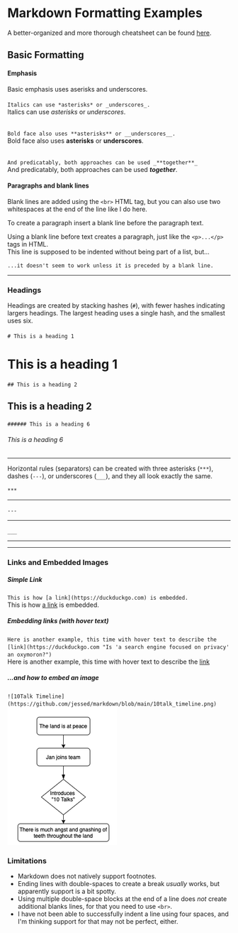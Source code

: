 # Markdown Formatting Examples
A better-organized and more thorough cheatsheet can be found [here](https://www.markdownguide.org/basic-syntax).  

## Basic Formatting
#### Emphasis
Basic emphasis uses aserisks and underscores.<br><br>
`Italics can use *asterisks* or _underscores_.`  
Italics can use *asterisks* or _underscores_.<br><br>

`Bold face also uses **asterisks** or __underscores__.`  
Bold face also uses **asterisks** or __underscores__.<br><br>

`And predicatably, both approaches can be used _**together**_`  
And predicatably, both approaches can be used _**together**_.  

#### Paragraphs and blank lines
Blank lines are added using the `<br>` HTML tag, but you can also use two whitespaces at the end of the line like I do here.  

To create a paragraph insert a blank line before the paragraph text.

Using a blank line before text creates a paragraph, just like the `<p>...</p>` tags in HTML.  
    This line is supposed to be indented without being part of a list, but...  

    ...it doesn't seem to work unless it is preceded by a blank line.

***
### Headings
Headings are created by stacking hashes (`#`), with fewer hashes indicating largers headings. The largest heading uses a single hash, and the smallest uses six.<br><br>
`# This is a heading 1`  
# This is a heading 1

`## This is a heading 2`  
## This is a heading 2

`###### This is a heading 6`  
###### This is a heading 6
***
Horizontal rules (separators) can be created with three asterisks (`***`), dashes (`---`), or underscores (`___`), and they all look exactly the same.

`***`
***


`---`

---


`___`
___

***
### Links and Embedded Images

##### Simple Link
`This is how [a link](https://duckduckgo.com) is embedded.`  
This is how [a link](https://duckduckgo.com) is embedded.

##### Embedding links (with hover text)
`Here is another example, this time with hover text to describe the [link](https://duckduckgo.com "Is 'a search engine focused on privacy' an oxymoron?")`  
Here is another example, this time with hover text to describe the [link](https://duckduckgo.com "Is 'a search engine focused on privacy' an oxymoron?")  


##### ...and how to embed an image
`![10Talk Timeline](https://github.com/jessed/markdown/blob/main/10talk_timeline.png)`  
![10Talk Timeline](https://github.com/jessed/markdown/blob/main/10talk_timeline.png)  


### Limitations
- Markdown does not natively support footnotes.
- Ending lines with double-spaces to create a break _usually_ works, but apparently support is a bit spotty.
- Using multiple double-space blocks at the end of a line does _not_ create additional blanks lines, for that you need to use `<br>`.
- I have not been able to successfully indent a line using four spaces, and I'm thinking support for that may not be perfect, either.

